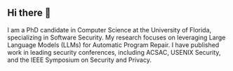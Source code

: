 ## Hi there 👋

I am a PhD candidate in Computer Science at the University of Florida, specializing in Software Security. My research focuses on leveraging Large Language Models (LLMs) for Automatic Program Repair. I have published work in leading security conferences, including ACSAC, USENIX Security, and the IEEE Symposium on Security and Privacy.

<!--
**Anurag-Swarnim-Yadav/Anurag-Swarnim-Yadav** is a ✨ _special_ ✨ repository because its `README.md` (this file) appears on your GitHub profile.

Here are some ideas to get you started:

- 🔭 I’m currently working on ...
- 🌱 I’m currently learning ...
- 👯 I’m looking to collaborate on ...
- 🤔 I’m looking for help with ...
- 💬 Ask me about ...
- 📫 How to reach me: ...
- 😄 Pronouns: ...
- ⚡ Fun fact: ...
-->
